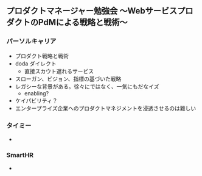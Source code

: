 ## プロダクトマネージャー勉強会 ～WebサービスプロダクトのPdMによる戦略と戦術～
### パーソルキャリア
- プロダクト戦略と戦術
- doda ダイレクト
	- 直接スカウト遅れるサービス
- スローガン、ビジョン、指標の基づいた戦略
- レガシーな背景がある。徐々にではなく、一気にもだなイズ
	- enabling?
- ケイパビリティ？
- エンタープライズ企業へのプロダクトマネジメントを浸透させるのは難しい
### タイミー
- 
### SmartHR
- 